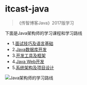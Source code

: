 # itcast-java
> 《传智博客Java》2017版学习

下面是Java架构师的学习课程和学习路线

+ 1.[面试技巧及语言基础](https://edu.aliyun.com/course/1659/lesson/list?utm_content=m_1000050875)
+ 2.[Java数据库开发](https://edu.aliyun.com/course/1660/lesson/list?utm_content=m_1000050876)
+ 3.[开发工具及框架](https://edu.aliyun.com/course/1661/lesson/list?utm_content=m_1000050877)
+ 4.[Java Web开发](https://edu.aliyun.com/course/1662/lesson/list?utm_content=m_1000050878)
+ 5.[系统架构及项目设计](https://edu.aliyun.com/course/1663/lesson/list?utm_content=m_1000050879)

![Java架构师的学习路线](https://i.loli.net/2019/04/16/5cb5c56bd1473.jpg)


